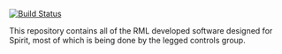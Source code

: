 [![Build Status](https://travis-ci.com/robomechanics/spirit-software.svg?branch=main)](https://travis-ci.com/robomechanics/spirit-software)

This repository contains all of the RML developed software designed for Spirit, most of which is being done by the legged controls group.
